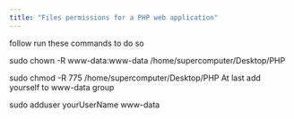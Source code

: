 ```yaml
---
title: "Files permissions for a PHP web application"
---
```



follow run these commands to do so

sudo chown -R www-data:www-data /home/supercomputer/Desktop/PHP

sudo chmod -R 775 /home/supercomputer/Desktop/PHP
At last add yourself to www-data group

sudo adduser yourUserName www-data

